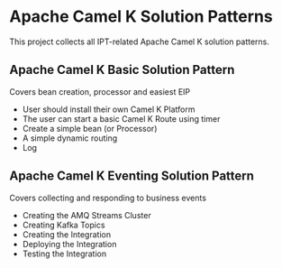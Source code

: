 # Apache Camel K Solution Patterns

This project collects all IPT-related Apache Camel K solution patterns.

## Apache Camel K Basic Solution Pattern

Covers bean creation, processor and easiest EIP

* User should install their own Camel K Platform
* The user can start a basic Camel K Route using timer
* Create a simple bean (or Processor) 
* A simple dynamic routing 
* Log

## Apache Camel K Eventing Solution Pattern

Covers collecting and responding to business events

* Creating the AMQ Streams Cluster
* Creating Kafka Topics
* Creating the Integration
* Deploying the Integration
* Testing the Integration

